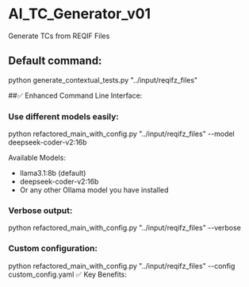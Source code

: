 # AI_TC_Generator_v01
Generate TCs from REQIF Files

## Default command:
python generate_contextual_tests.py "../input/reqifz_files"

##✅ Enhanced Command Line Interface:
### Use different models easily:
python refactored_main_with_config.py "../input/reqifz_files" --model deepseek-coder-v2:16b

Available Models:
  - llama3.1:8b (default)
  - deepseek-coder-v2:16b
  - Or any other Ollama model you have installed
  
  
### Verbose output:
python refactored_main_with_config.py "../input/reqifz_files" --verbose

### Custom configuration:
python refactored_main_with_config.py "../input/reqifz_files" --config custom_config.yaml
✅ Key Benefits:
